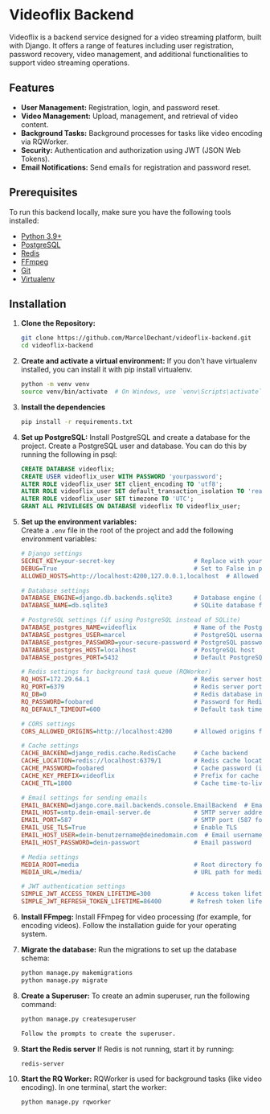 # Videoflix Backend

Videoflix is a backend service designed for a video streaming platform, built with Django. It offers a range of features including user registration, password recovery, video management, and additional functionalities to support video streaming operations.

## Features

- **User Management:** Registration, login, and password reset.
- **Video Management:** Upload, management, and retrieval of video content.
- **Background Tasks:** Background processes for tasks like video encoding via RQWorker.
- **Security:** Authentication and authorization using JWT (JSON Web Tokens).
- **Email Notifications:** Send emails for registration and password reset.

## Prerequisites

To run this backend locally, make sure you have the following tools installed:

- [Python 3.9+](https://www.python.org/downloads/)
- [PostgreSQL](https://www.postgresql.org/download/)
- [Redis](https://redis.io/download)
- [FFmpeg](https://ffmpeg.org/download.html)
- [Git](https://git-scm.com/)
- [Virtualenv](https://virtualenv.pypa.io/en/latest/)

## Installation

1. **Clone the Repository:**
   ```bash
   git clone https://github.com/MarcelDechant/videoflix-backend.git
   cd videoflix-backend

2. **Create and activate a virtual environment:**
   If you don't have virtualenv installed, you can install it with pip install virtualenv.
   ```bash
   python -m venv venv
   source venv/bin/activate  # On Windows, use `venv\Scripts\activate`
   
3. **Install the dependencies**
   ```bash
   pip install -r requirements.txt

4. **Set up PostgreSQL:**
   Install PostgreSQL and create a database for the project.
   Create a PostgreSQL user and database. You can do this by running the following in psql:
   ```sql
   CREATE DATABASE videoflix;
   CREATE USER videoflix_user WITH PASSWORD 'yourpassword';
   ALTER ROLE videoflix_user SET client_encoding TO 'utf8';
   ALTER ROLE videoflix_user SET default_transaction_isolation TO 'read committed';
   ALTER ROLE videoflix_user SET timezone TO 'UTC';
   GRANT ALL PRIVILEGES ON DATABASE videoflix TO videoflix_user;

5. **Set up the environment variables:**  
   Create a `.env` file in the root of the project and add the following environment variables:  
   
   ```ini
   # Django settings
   SECRET_KEY=your-secret-key                      # Replace with your Django secret key
   DEBUG=True                                      # Set to False in production
   ALLOWED_HOSTS=http://localhost:4200,127.0.0.1,localhost  # Allowed hosts

   # Database settings
   DATABASE_ENGINE=django.db.backends.sqlite3      # Database engine (SQLite as default)
   DATABASE_NAME=db.sqlite3                        # SQLite database file

   # PostgreSQL settings (if using PostgreSQL instead of SQLite)
   DATABASE_postgres_NAME=videoflix                # Name of the PostgreSQL database
   DATABASE_postgres_USER=marcel                   # PostgreSQL username
   DATABASE_postgres_PASSWORD=your-secure-password # PostgreSQL password
   DATABASE_postgres_HOST=localhost                # PostgreSQL host
   DATABASE_postgres_PORT=5432                     # Default PostgreSQL port

   # Redis settings for background task queue (RQWorker)
   RQ_HOST=172.29.64.1                             # Redis server host
   RQ_PORT=6379                                    # Redis server port
   RQ_DB=0                                         # Redis database index
   RQ_PASSWORD=foobared                            # Password for Redis (if required)
   RQ_DEFAULT_TIMEOUT=600                          # Default task timeout (seconds)

   # CORS settings
   CORS_ALLOWED_ORIGINS=http://localhost:4200      # Allowed origins for CORS

   # Cache settings
   CACHE_BACKEND=django_redis.cache.RedisCache     # Cache backend
   CACHE_LOCATION=redis://localhost:6379/1         # Redis cache location
   CACHE_PASSWORD=foobared                         # Cache password (if applicable)
   CACHE_KEY_PREFIX=videoflix                      # Prefix for cache keys
   CACHE_TTL=1800                                  # Cache time-to-live (seconds)

   # Email settings for sending emails
   EMAIL_BACKEND=django.core.mail.backends.console.EmailBackend  # Email backend
   EMAIL_HOST=smtp.dein-email-server.de            # SMTP server address
   EMAIL_PORT=587                                  # SMTP port (587 for TLS)
   EMAIL_USE_TLS=True                              # Enable TLS
   EMAIL_HOST_USER=dein-benutzername@deinedomain.com  # Email username
   EMAIL_HOST_PASSWORD=dein-passwort               # Email password

   # Media settings
   MEDIA_ROOT=media                                # Root directory for media files
   MEDIA_URL=/media/                               # URL path for media files

   # JWT authentication settings
   SIMPLE_JWT_ACCESS_TOKEN_LIFETIME=300           # Access token lifetime in seconds
   SIMPLE_JWT_REFRESH_TOKEN_LIFETIME=86400        # Refresh token lifetime in seconds

6. **Install FFmpeg:**
   Install FFmpeg for video processing (for example, for encoding videos). Follow the installation guide for your operating system.

7. **Migrate the database:**
   Run the migrations to set up the database schema:
   ```bash
   python manage.py makemigrations
   python manage.py migrate

8. **Create a Superuser:**
   To create an admin superuser, run the following command:
   ```bash
   python manage.py createsuperuser

   Follow the prompts to create the superuser.

9. **Start the Redis server**
   If Redis is not running, start it by running:
    ```bash
    redis-server

10. **Start the RQ Worker:**
    RQWorker is used for background tasks (like video encoding). In one terminal, start the worker:
    ```bash
    python manage.py rqworker


